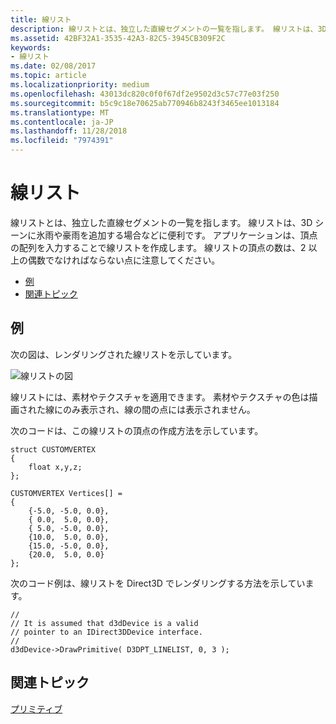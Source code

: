 ```yaml
---
title: 線リスト
description: 線リストとは、独立した直線セグメントの一覧を指します。 線リストは、3D シーンに氷雨や豪雨を追加する場合などに便利です。 アプリケーションは、頂点の配列を入力することで線リストを作成します。
ms.assetid: 42BF32A1-3535-42A3-82C5-3945CB309F2C
keywords:
- 線リスト
ms.date: 02/08/2017
ms.topic: article
ms.localizationpriority: medium
ms.openlocfilehash: 43013dc820c0f0f67df2e9502d3c57c77e03f250
ms.sourcegitcommit: b5c9c18e70625ab770946b8243f3465ee1013184
ms.translationtype: MT
ms.contentlocale: ja-JP
ms.lasthandoff: 11/28/2018
ms.locfileid: "7974391"
---
```

# <a name="line-lists"></a>線リスト


線リストとは、独立した直線セグメントの一覧を指します。 線リストは、3D シーンに氷雨や豪雨を追加する場合などに便利です。 アプリケーションは、頂点の配列を入力することで線リストを作成します。 線リストの頂点の数は、2 以上の偶数でなければならない点に注意してください。

-   [例](#example)
-   [関連トピック](#related-topics)

## <a name="span-idexamplespanspan-idexamplespanspan-idexamplespanexample"></a><span id="Example"></span><span id="example"></span><span id="EXAMPLE"></span>例


次の図は、レンダリングされた線リストを示しています。

![線リストの図](images/linelst.png)

線リストには、素材やテクスチャを適用できます。 素材やテクスチャの色は描画された線にのみ表示され、線の間の点には表示されません。

次のコードは、この線リストの頂点の作成方法を示しています。

```
struct CUSTOMVERTEX
{
    float x,y,z;
};

CUSTOMVERTEX Vertices[] = 
{
    {-5.0, -5.0, 0.0},
    { 0.0,  5.0, 0.0},
    { 5.0, -5.0, 0.0},
    {10.0,  5.0, 0.0},
    {15.0, -5.0, 0.0},
    {20.0,  5.0, 0.0}
};
```

次のコード例は、線リストを Direct3D でレンダリングする方法を示しています。

```
//
// It is assumed that d3dDevice is a valid
// pointer to an IDirect3DDevice interface.
//
d3dDevice->DrawPrimitive( D3DPT_LINELIST, 0, 3 );
```

## <a name="span-idrelated-topicsspanrelated-topics"></a><span id="related-topics"></span>関連トピック


[プリミティブ](primitives.md)

 

 




